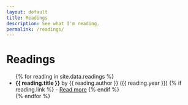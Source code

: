 ```yaml
---
layout: default
title: Readings
description: See what I'm reading.
permalink: /readings/
---
```


<h1>Readings</h1>
<ul>
  {% for reading in site.data.readings %}
    <li>
      <strong>{{ reading.title }}</strong> by {{ reading.author }} ({{ reading.year }})
      {% if reading.link %}
        - <a href="{{ reading.link }}" target="_blank" rel="noopener noreferrer">Read more</a>
      {% endif %}
    </li>
  {% endfor %}
</ul>